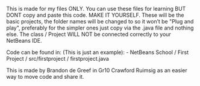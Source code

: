 This is made for my files ONLY. You can use these files for learning BUT DONT copy and paste this code. MAKE IT YOURSELF. 
These will be the basic projects, the folder names will be changed to so it won’t be "Plug and play", preferably for the simpler ones
just copy via the .java file and nothing else. The class / Project WILL NOT be connected correctly to your NetBeans IDE. 

Code can be found in: (This is just an example): - 
NetBeans School / First Project / src/firstproject / firstproject.java

This is made by Brandon de Greef in Gr10 Crawford Ruimsig as an easier way to move code and share it. 



